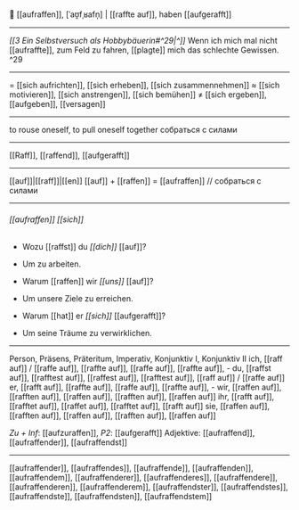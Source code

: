 💪 [[aufraffen]], [ˈaʊ̯fˌʁafn̩] | [[raffte auf]], haben [[aufgerafft]]

---

_[[3  Ein Selbstversuch als Hobbybäuerin#^29|^]]_ Wenn ich mich mal nicht [[aufraffte]], zum Feld zu fahren, [[plagte]] mich das schlechte Gewissen. ^29

---

= [[sich aufrichten]], [[sich erheben]], [[sich zusammennehmen]]
≈ [[sich motivieren]], [[sich anstrengen]], [[sich bemühen]]
≠ [[sich ergeben]], [[aufgeben]], [[versagen]]

---

to rouse oneself, to pull oneself together
собраться с силами

---

[[Raff]], [[raffend]], [[aufgerafft]]

---

[[auf]]|[[raff]]|[[en]]
[[auf]] + [[raffen]] = [[aufraffen]] // собраться с силами

---

###### [[aufraffen]] _[[sich]]_

- Wozu [[raffst]] du _[[dich]]_ [[auf]]?
- Um zu arbeiten.

- Warum [[raffen]] wir _[[uns]]_ [[auf]]?
- Um unsere Ziele zu erreichen.

- Warum [[hat]] er _[[sich]]_ [[aufgerafft]]?
- Um seine Träume zu verwirklichen.

---

Person, Präsens, Präteritum, Imperativ, Konjunktiv I, Konjunktiv II
ich, [[raff auf]] / [[raffe auf]], [[raffte auf]], [[raffe auf]], [[raffte auf]], -
du, [[raffst auf]], [[rafftest auf]], [[raffest auf]], [[rafftest auf]], [[raff auf]] / [[raffe auf]]
er, [[rafft auf]], [[raffte auf]], [[raffe auf]], [[raffte auf]], -
wir, [[raffen auf]], [[rafften auf]], [[raffen auf]], [[rafften auf]], [[raffen auf]]
ihr, [[rafft auf]], [[rafftet auf]], [[raffet auf]], [[rafftet auf]], [[rafft auf]]
sie, [[raffen auf]], [[rafften auf]], [[raffen auf]], [[rafften auf]], [[raffen auf]]

_Zu + Inf_: [[aufzuraffen]], _P2_: [[aufgerafft]]
Adjektive: [[aufraffend]], [[aufraffender]], [[aufraffendst]]

---

[[aufraffender]], [[aufraffendes]], [[aufraffende]], [[aufraffenden]], [[aufraffendem]], [[aufraffenderer]], [[aufraffenderes]], [[aufraffendere]], [[aufraffenderen]], [[aufraffenderem]], [[aufraffendster]], [[aufraffendstes]], [[aufraffendste]], [[aufraffendsten]], [[aufraffendstem]]
